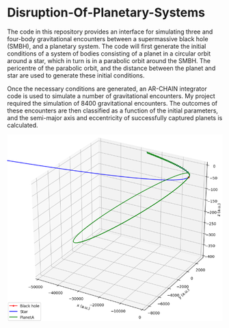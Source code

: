 # Disruption-Of-Planetary-Systems
The code in this repository provides an interface for simulating three and four-body gravitational encounters between a supermassive black hole (SMBH), and a planetary system. The code will first generate the initial conditions of a system of bodies consisting of a planet in a circular orbit around a star, which in turn is in a parabolic orbit around the SMBH. The pericentre of the parabolic orbit, and the distance between the planet and star are used to generate these initial conditions.

Once the necessary conditions are generated, an AR-CHAIN integrator code is used to simulate a number of gravitational encounters. My project required the simulation of 8400 gravitational encounters. The outcomes of these encounters are then classified as a function of the initial parameters, and the semi-major axis and eccentricity of successfully captured planets is calculated.

![](images/smbh-capture.png)
